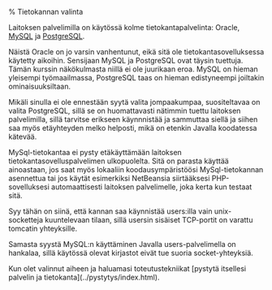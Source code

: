 % Tietokannan valinta
<!-- order: 3 -->

Laitoksen palvelimilla on käytössä kolme tietokantapalvelinta: Oracle, [MySQL](http://www.mysql.com/) ja [PostgreSQL](http://www.postgresql.org/).

Näistä Oracle on jo varsin vanhentunut, eikä sitä ole tietokantasovelluksessa käytetty aikoihin.
Sensijaan MySQL ja PostgreSQL ovat täysin tuettuja. Tämän kurssin näkökulmasta niillä ei ole juurikaan eroa.
MySQL on hieman yleisempi työmaailmassa, PostgreSQL taas on hieman edistyneempi joiltakin ominaisuuksiltaan.

Mikäli sinulla ei ole ennestään syytä valita jompaakumpaa, suositeltavaa on valita PostgreSQL,
sillä se on huomattavasti nätimmin tuettu laitoksen palvelimilla, sillä tarvitse erikseen käynnnistää ja sammuttaa siellä ja siihen saa myös etäyhteyden melko helposti, mikä on etenkin Javalla koodatessa kätevää.

MySql-tietokantaa ei pysty etäkäyttämään laitoksen tietokantasovelluspalvelimen ulkopuolelta.
Sitä on parasta käyttää ainoastaan, jos saat myös lokaaliin koodausympäristöösi MySql-tietokannan asennettua tai jos käytät esimerkiksi NetBeansia siirtääksesi PHP-sovelluksesi automaattisesti laitoksen palvelimelle, joka kerta kun testaat sitä.

Syy tähän on siinä, että kannan saa käynnistää users:illa vain unix-socketteja
kuuntelevaan tilaan, sillä usersin sisäiset TCP-portit on varattu tomcatin yhteyksille.

Samasta syystä MySQL:n käyttäminen Javalla users-palvelimella on hankalaa, sillä käytössä olevat kirjastot eivät tue suoria socket-yhteyksiä.

<next>
Kun olet valinnut aiheen ja haluamasi toteutustekniikat [pystytä itsellesi palvelin ja tietokanta](../pystytys/index.html).
</next>
